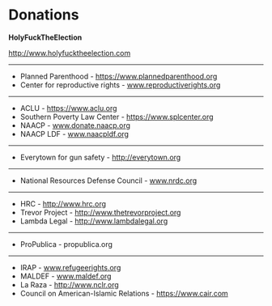 # Donations

**HolyFuckTheElection**

http://www.holyfucktheelection.com

---

- Planned Parenthood - https://www.plannedparenthood.org
- Center for reproductive rights - www.reproductiverights.org

---

- ACLU - https://www.aclu.org
- Southern Poverty Law Center - https://www.splcenter.org
- NAACP - www.donate.naacp.org
- NAACP LDF - www.naacpldf.org

---

- Everytown for gun safety - http://everytown.org

---

- National Resources Defense Council - www.nrdc.org

---

- HRC - http://www.hrc.org
- Trevor Project - http://www.thetrevorproject.org
- Lambda Legal - http://www.lambdalegal.org

---

- ProPublica - propublica.org

---

- IRAP - www.refugeerights.org
- MALDEF - www.maldef.org
- La Raza - http://www.nclr.org
- Council on American-Islamic Relations - https://www.cair.com
